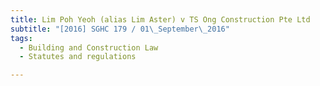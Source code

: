 ```yaml
---
title: Lim Poh Yeoh (alias Lim Aster) v TS Ong Construction Pte Ltd 
subtitle: "[2016] SGHC 179 / 01\_September\_2016"
tags:
  - Building and Construction Law
  - Statutes and regulations

---
```


